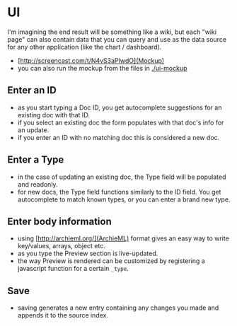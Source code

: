 UI
====

I'm imagining the end result will be something like a wiki, but each "wiki page" can also contain data that you can query and use as the data source for any other application (like the chart / dashboard).

- [http://screencast.com/t/N4vS3aPIwdO](Mockup)
- you can also run the mockup from the files in [./ui-mockup](ui-mockup/)

Enter an ID
----

- as you start typing a Doc ID, you get autocomplete suggestions for an existing doc with that ID.
- if you select an existing doc the form populates with that doc's info for an update.
- if you enter an ID with no matching doc this is considered a new doc.

Enter a Type
----

- in the case of updating an existing doc, the Type field will be populated and readonly.
- for new docs, the Type field functions similarly to the ID field. You get autocomplete to match known types, or you can enter a brand new type.

Enter body information
----

- using [http://archieml.org/](ArchieML) format gives an easy way to write key/values, arrays, object etc.
- as you type the Preview section is live-updated.
- the way Preview is rendered can be customized by registering a javascript function for a certain `_type`.

Save
----

- saving generates a new entry containing any changes you made and appends it to the source index.
